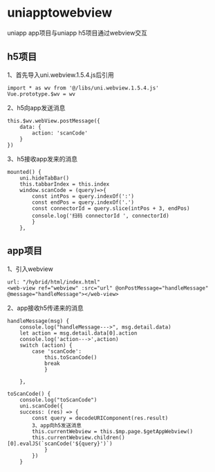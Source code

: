 # uniapptowebview
uniapp app项目与uniapp h5项目通过webview交互

## h5项目
1、首先导入uni.webview.1.5.4.js后引用
```vue
import * as wv from '@/libs/uni.webview.1.5.4.js'
Vue.prototype.$wv = wv
```
2、h5向app发送消息
```vue
this.$wv.webView.postMessage({
	data: {
		action: 'scanCode'
	}
})
```

3、h5接收app发来的消息
```vue
mounted() {
	uni.hideTabBar()
	this.tabbarIndex = this.index
	window.scanCode = (query)=>{
		const intPos = query.indexOf(':')
		const endPos = query.indexOf('.')
		const connectorId = query.slice(intPos + 3, endPos)
		console.log('扫码 connectorId ', connectorId)
		}
	},
```
## app项目
1、引入webview
```vue
url: "/hybrid/html/index.html"
<web-view ref="webview" :src="url" @onPostMessage="handleMessage" @message="handleMessage"></web-view>
```
2、app接收h5传递来的消息
```vue
handleMessage(msg) {
	console.log("handleMessage--->", msg.detail.data)
	let action = msg.detail.data[0].action
	console.log('action--->',action)
	switch (action) {
		case 'scanCode':
			this.toScanCode()
			break
			}

	},
```

```vue
toScanCode() {
	console.log("toScanCode")
	uni.scanCode({
	success: (res) => {
		const query = decodeURIComponent(res.result)
		3、app向h5发送消息
		this.currentWebview = this.$mp.page.$getAppWebview()
		this.currentWebview.children()[0].evalJS(`scanCode('${query}')`)
			}
		})
	}
```  
